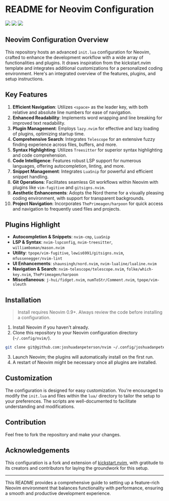 # README for Neovim Configuration

<a href="https://dotfyle.com/joshuadanpeterson/nvim"><img src="https://dotfyle.com/joshuadanpeterson/nvim/badges/plugins?style=flat" /></a>
<a href="https://dotfyle.com/joshuadanpeterson/nvim"><img src="https://dotfyle.com/joshuadanpeterson/nvim/badges/leaderkey?style=flat" /></a>
<a href="https://dotfyle.com/joshuadanpeterson/nvim"><img src="https://dotfyle.com/joshuadanpeterson/nvim/badges/plugin-manager?style=flat" /></a>

## Neovim Configuration Overview

This repository hosts an advanced `init.lua` configuration for Neovim, crafted to enhance the development workflow with a wide array of functionalities and plugins. It draws inspiration from the kickstart.nvim template and integrates additional customizations for a personalized coding environment. Here's an integrated overview of the features, plugins, and setup instructions.

## Key Features

1. **Efficient Navigation**: Utilizes `<space>` as the leader key, with both relative and absolute line numbers for ease of navigation.
2. **Enhanced Readability**: Implements word wrapping and line breaking for improved text readability.
3. **Plugin Management**: Employs `lazy.nvim` for effective and lazy loading of plugins, optimizing startup time.
4. **Comprehensive Search**: Integrates `Telescope` for an extensive fuzzy finding experience across files, buffers, and more.
5. **Syntax Highlighting**: Utilizes `Treesitter` for superior syntax highlighting and code comprehension.
6. **Code Intelligence**: Features robust LSP support for numerous languages, offering autocompletion, linting, and more.
7. **Snippet Management**: Integrates `LuaSnip` for powerful and efficient snippet handling.
8. **Git Operations**: Facilitates seamless Git workflows within Neovim with plugins like `vim-fugitive` and `gitsigns.nvim`.
9. **Aesthetic Enhancements**: Adopts the Nord theme for a visually pleasing coding environment, with support for transparent backgrounds.
10. **Project Navigation**: Incorporates `ThePrimeagen/harpoon` for quick access and navigation to frequently used files and projects.

## Plugins Highlight

- **Autocompletion & Snippets**: `nvim-cmp`, `LuaSnip`
- **LSP & Syntax**: `nvim-lspconfig`, `nvim-treesitter`, `williamboman/mason.nvim`
- **Utility**: `tpope/vim-fugitive`, `lewis6991/gitsigns.nvim`, `mfussenegger/nvim-lint`
- **UI Enhancements**: `shaunsingh/nord.nvim`, `nvim-lualine/lualine.nvim`
- **Navigation & Search**: `nvim-telescope/telescope.nvim`, `folke/which-key.nvim`, `ThePrimeagen/harpoon`
- **Miscellaneous**: `j-hui/fidget.nvim`, `numToStr/Comment.nvim`, `tpope/vim-sleuth`

## Installation

> Install requires Neovim 0.9+. Always review the code before installing a configuration.

1. Install Neovim if you haven't already.
2. Clone this repository to your Neovim configuration directory (`~/.config/nvim/`).

```sh
git clone git@github.com:joshuadanpeterson/nvim ~/.config/joshuadanpeterson/nvim
```

3. Launch Neovim; the plugins will automatically install on the first run.
4. A restart of Neovim might be necessary once all plugins are installed.

## Customization

The configuration is designed for easy customization. You're encouraged to modify the `init.lua` and files within the `lua/` directory to tailor the setup to your preferences. The scripts are well-documented to facilitate understanding and modifications.

## Contribution

Feel free to fork the repository and make your changes.

## Acknowledgements

This configuration is a fork and extension of [kickstart.nvim](https://github.com/nvim-lua/kickstart.nvim), with gratitude to its creators and contributors for laying the groundwork for this setup.

---

This README provides a comprehensive guide to setting up a feature-rich Neovim environment that balances functionality with performance, ensuring a smooth and productive development experience.
